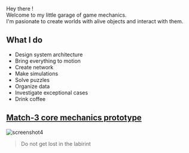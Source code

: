 Hey there !  
Welcome to my little garage of game mechanics.  
I'm pasionate to create worlds with alive objects and interact with them.

## What I do
* Design system architecture
* Bring everything to motion
* Create network
* Make simulations
* Solve puzzles
* Organize data
* Investigate exceptional cases
* Drink coffee

## [Match-3 core mechanics prototype](https://edavanyan.github.io/match_web_build)  
  
  
![screenshot4](https://user-images.githubusercontent.com/48799996/189553173-61d1307d-ed63-4104-9430-63d12f771d2a.png)
  
  
> Do not get lost in the labirint



